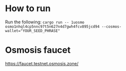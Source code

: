 # How to run

Run the following: `cargo run -- 1uosmo osmo1nhql4cp5nnc97t5n627n4d7gwh4fcv895jcd94 --cosmos-wallet="YOUR_SEED_PHRASE"`

# Osmosis faucet

https://faucet.testnet.osmosis.zone/
